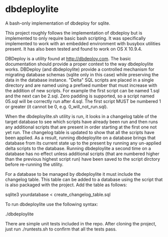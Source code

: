 dbdeploylite
============

A bash-only implementation of dbdeploy for sqlite.

This project roughly follows the implementation of dbdeploy but is implemented to only require basic bash scripting.  It was specifically implemented to work with an embedded environment with busybox utilities present.  It has also been tested and found to work on OS X 10.9.4. 

DBDeploy is a utility found at http://dbdeploy.com.  The basic documentation should provide a proper context to the way dbdeploylite works.  DBDeploy (and dbdeploylite) provide a controlled mechanism for migrating database schemas (sqlite only in this case) while preserving the data in the database instance.  "Delta" SQL scripts are placed in a single directory and are named using a prefixed number that must increase with the addition of new scripts.  For example the first script can be named 1<your descrption>.sql and the next can be 2<your other description>.sql.  Zero padding is supported, so a script named 05.sql will be correctly run after 4.sql.  The first script MUST be numbered 1 or greater (it cannot be 0, e.g. 0_will_not_run.sql).

When the dbdeploylite.sh utility is run, it looks in a changelog table of the target database to see which scripts have already been run and then runs any additional scripts that are present in order starting at the first one not yet run.  The changelog table is updated to show that all the scripts have been applied.  As a result, running dbdeploylite on a database brings that database from its current state up to the present by running any un-applied delta scripts to the database.  Running dbdeploylite a second time on a database has no effect unless additional scripts (that are numbered higher than the previous highest script run) have been saved to the script dirctory before re-running the utility.

For a database to be managed by dbdeploylite it must include the changelog table. This table can be added to a database using the script that is also packaged with the project.  Add the table as follows:

sqlite3 yourdatabase < create_changelog_table.sql

To run dbdeploylite use the following syntax:

./dbdeploylite <database file> <directory with scripts> 

There are simple unit tests included in the repo.  After cloning the project, just run ./runtests.sh to confirm that all the tests pass.
